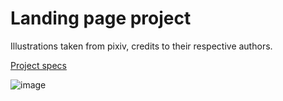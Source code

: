 # Landing page project

Illustrations taken from pixiv, credits to their respective authors.

[Project specs](https://www.theodinproject.com/lessons/foundations-landing-page)

![image](https://github.com/user-attachments/assets/b2ea4179-d917-45d5-8521-2f0dca7fe4d4)
